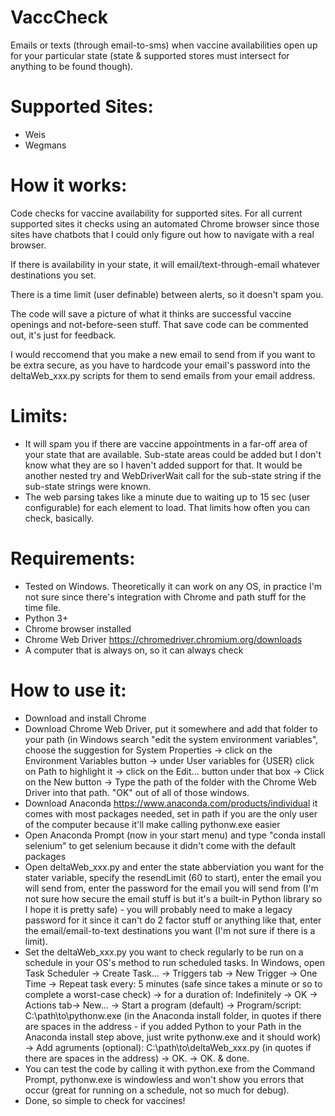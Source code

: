 # VaccCheck
Emails or texts (through email-to-sms) when vaccine availabilities open up for your particular state (state &amp; supported stores must intersect for anything to be found though).

# Supported Sites:
- Weis
- Wegmans

# How it works:
Code checks for vaccine availability for supported sites. For all current supported sites it checks using an automated Chrome browser since those sites have chatbots that I could only figure out how to navigate with a real browser.

If there is availability in your state, it will email/text-through-email whatever destinations you set.

There is a time limit (user definable) between alerts, so it doesn't spam you.

The code will save a picture of what it thinks are successful vaccine openings and not-before-seen stuff. That save code can be commented out, it's just for feedback.

I would reccomend that you make a new email to send from if you want to be extra secure, as you have to hardcode your email's password into the deltaWeb_xxx.py scripts for them to send emails from your email address.

# Limits:
- It will spam you if there are vaccine appointments in a far-off area of your state that are available. Sub-state areas could be added but I don't know what they are so I haven't added support for that. It would be another nested try and WebDriverWait call for the sub-state string if the sub-state strings were known.
- The web parsing takes like a minute due to waiting up to 15 sec (user configurable) for each element to load. That limits how often you can check, basically.

# Requirements:
- Tested on Windows. Theoretically it can work on any OS, in practice I'm not sure since there's integration with Chrome and path stuff for the time file.
- Python 3+
- Chrome browser installed
- Chrome Web Driver https://chromedriver.chromium.org/downloads
- A computer that is always on, so it can always check

# How to use it:
- Download and install Chrome
- Download Chrome Web Driver, put it somewhere and add that folder to your path (in Windows search "edit the system environment variables", choose the suggestion for System Properties -> click on the Environment Variables button -> under User variables for {USER} click on Path to highlight it -> click on the Edit... button under that box -> Click on the New button -> Type the path of the folder with the Chrome Web Driver into that path. "OK" out of all of those windows.
- Download Anaconda https://www.anaconda.com/products/individual it comes with most packages needed, set in path if you are the only user of the computer because it'll make calling pythonw.exe easier
- Open Anaconda Prompt (now in your start menu) and type "conda install selenium" to get selenium because it didn't come with the default packages
- Open deltaWeb_xxx.py and enter the state abberviation you want for the stater variable, specify the resendLimit (60 to start), enter the email you will send from, enter the password for the email you will send from (I'm not sure how secure the email stuff is but it's a built-in Python library so I hope it is pretty safe) - you will probably need to make a legacy password for it since it can't do 2 factor stuff or anything like that, enter the email/email-to-text destinations you want (I'm not sure if there is a limit).
- Set the deltaWeb_xxx.py you want to check regularly to be run on a schedule in your OS's method to run scheduled tasks. In Windows, open Task Scheduler -> Create Task... -> Triggers tab -> New Trigger -> One Time -> Repeat task every: 5 minutes (safe since takes a minute or so to complete a worst-case check) -> for  a duration of: Indefinitely -> OK -> Actions tab-> New... -> Start a program (default) -> Program/script: C:\path\to\pythonw.exe (in the Anaconda install folder, in quotes if there are spaces in the address - if you added Python to your Path in the Anaconda install step above, just write pythonw.exe and it should work) -> Add agruments (optional): C:\path\to\deltaWeb_xxx.py (in quotes if there are spaces in the address) -> OK. -> OK. & done.
- You can test the code by calling it with python.exe from the Command Prompt, pythonw.exe is windowless and won't show you errors that occur (great for running on a schedule, not so much for debug).
- Done, so simple to check for vaccines!
